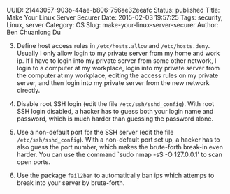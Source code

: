 UUID: 21443057-903b-44ae-b806-756ae32eeafc
Status: published
Title: Make Your Linux Server Securer
Date: 2015-02-03 19:57:25
Tags: security, Linux, server
Category: OS
Slug: make-your-linux-server-securer
Author: Ben Chuanlong Du


3. Define host access rules in `/etc/hosts.allow` and `/etc/hosts.deny`. 
Usually I only allow login to my private server from my home and work ip. 
If I have to login into my private server from some other network, 
I login to a computer at my workplace, 
login into my private server from the computer at my workplace,
editing the access rules on my private server,
and then login into my private server from the new network directly. 

1. Disable root SSH login (edit the file `/etc/ssh/sshd_config`).
With root SSH login disabled, 
a hacker has to guess both your login name and password,
which is much harder than guessing the password alone.

2. Use a non-default port for the SSH server (edit the file `/etc/ssh/sshd_config`).
With a non-default port set up,
a hacker has to also guess the port number,
which makes the brute-forth break-in even harder.
You can use the command `sudo nmap -sS -O 127.0.0.1' to scan open ports.

4. Use the package `fail2ban` to automatically ban ips which attemps to break into your server by brute-forth. 

